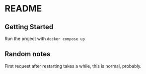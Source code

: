 # README

## Getting Started
Run the project with
`docker compose up`

## Random notes
First request after restarting takes a while, this is normal, probably.